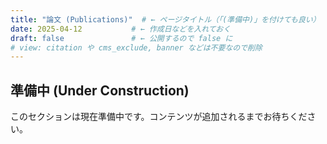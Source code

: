 ```yaml
---
title: "論文 (Publications)"  # ← ページタイトル（「(準備中)」を付けても良い）
date: 2025-04-12           # ← 作成日などを入れておく
draft: false               # ← 公開するので false に
# view: citation や cms_exclude, banner などは不要なので削除
---
```


## 準備中 (Under Construction)

このセクションは現在準備中です。コンテンツが追加されるまでお待ちください。